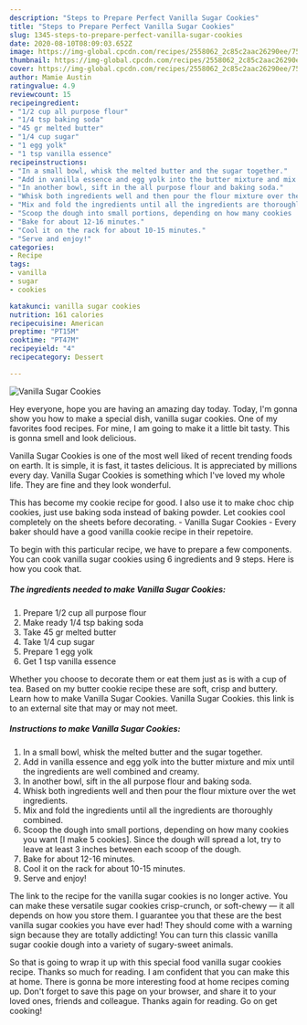 ```yaml
---
description: "Steps to Prepare Perfect Vanilla Sugar Cookies"
title: "Steps to Prepare Perfect Vanilla Sugar Cookies"
slug: 1345-steps-to-prepare-perfect-vanilla-sugar-cookies
date: 2020-08-10T08:09:03.652Z
image: https://img-global.cpcdn.com/recipes/2558062_2c85c2aac26290ee/751x532cq70/vanilla-sugar-cookies-recipe-main-photo.jpg
thumbnail: https://img-global.cpcdn.com/recipes/2558062_2c85c2aac26290ee/751x532cq70/vanilla-sugar-cookies-recipe-main-photo.jpg
cover: https://img-global.cpcdn.com/recipes/2558062_2c85c2aac26290ee/751x532cq70/vanilla-sugar-cookies-recipe-main-photo.jpg
author: Mamie Austin
ratingvalue: 4.9
reviewcount: 15
recipeingredient:
- "1/2 cup all purpose flour"
- "1/4 tsp baking soda"
- "45 gr melted butter"
- "1/4 cup sugar"
- "1 egg yolk"
- "1 tsp vanilla essence"
recipeinstructions:
- "In a small bowl, whisk the melted butter and the sugar together."
- "Add in vanilla essence and egg yolk into the butter mixture and mix until the ingredients are well combined and creamy."
- "In another bowl, sift in the all purpose flour and baking soda."
- "Whisk both ingredients well and then pour the flour mixture over the wet ingredients."
- "Mix and fold the ingredients until all the ingredients are thoroughly combined."
- "Scoop the dough into small portions, depending on how many cookies  you want [I make 5 cookies]. Since the dough will spread a lot, try to leave at least 3 inches between each scoop of the dough."
- "Bake for about 12-16 minutes."
- "Cool it on the rack for about 10-15 minutes."
- "Serve and enjoy!"
categories:
- Recipe
tags:
- vanilla
- sugar
- cookies

katakunci: vanilla sugar cookies 
nutrition: 161 calories
recipecuisine: American
preptime: "PT15M"
cooktime: "PT47M"
recipeyield: "4"
recipecategory: Dessert

---
```



![Vanilla Sugar Cookies](https://img-global.cpcdn.com/recipes/2558062_2c85c2aac26290ee/751x532cq70/vanilla-sugar-cookies-recipe-main-photo.jpg)

Hey everyone, hope you are having an amazing day today. Today, I'm gonna show you how to make a special dish, vanilla sugar cookies. One of my favorites food recipes. For mine, I am going to make it a little bit tasty. This is gonna smell and look delicious.

Vanilla Sugar Cookies is one of the most well liked of recent trending foods on earth. It is simple, it is fast, it tastes delicious. It is appreciated by millions every day. Vanilla Sugar Cookies is something which I've loved my whole life. They are fine and they look wonderful.

This has become my cookie recipe for good. I also use it to make choc chip cookies, just use baking soda instead of baking powder. Let cookies cool completely on the sheets before decorating. - Vanilla Sugar Cookies - Every baker should have a good vanilla cookie recipe in their repetoire.


To begin with this particular recipe, we have to prepare a few components. You can cook vanilla sugar cookies using 6 ingredients and 9 steps. Here is how you cook that.

<!--inarticleads1-->

##### The ingredients needed to make Vanilla Sugar Cookies:

1. Prepare 1/2 cup all purpose flour
1. Make ready 1/4 tsp baking soda
1. Take 45 gr melted butter
1. Take 1/4 cup sugar
1. Prepare 1 egg yolk
1. Get 1 tsp vanilla essence


Whether you choose to decorate them or eat them just as is with a cup of tea. Based on my butter cookie recipe these are soft, crisp and buttery. Learn how to make Vanilla Sugar Cookies. Vanilla Sugar Cookies. this link is to an external site that may or may not meet. 

<!--inarticleads2-->

##### Instructions to make Vanilla Sugar Cookies:

1. In a small bowl, whisk the melted butter and the sugar together.
1. Add in vanilla essence and egg yolk into the butter mixture and mix until the ingredients are well combined and creamy.
1. In another bowl, sift in the all purpose flour and baking soda.
1. Whisk both ingredients well and then pour the flour mixture over the wet ingredients.
1. Mix and fold the ingredients until all the ingredients are thoroughly combined.
1. Scoop the dough into small portions, depending on how many cookies  you want [I make 5 cookies]. Since the dough will spread a lot, try to leave at least 3 inches between each scoop of the dough.
1. Bake for about 12-16 minutes.
1. Cool it on the rack for about 10-15 minutes.
1. Serve and enjoy!


The link to the recipe for the vanilla sugar cookies is no longer active. You can make these versatile sugar cookies crisp-crunch, or soft-chewy — it all depends on how you store them. I guarantee you that these are the best vanilla sugar cookies you have ever had! They should come with a warning sign because they are totally addicting! You can turn this classic vanilla sugar cookie dough into a variety of sugary-sweet animals. 

So that is going to wrap it up with this special food vanilla sugar cookies recipe. Thanks so much for reading. I am confident that you can make this at home. There is gonna be more interesting food at home recipes coming up. Don't forget to save this page on your browser, and share it to your loved ones, friends and colleague. Thanks again for reading. Go on get cooking!
